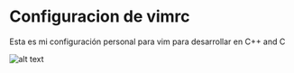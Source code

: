 # Configuracion de vimrc

Esta es mi configuración personal para vim para desarrollar en C++ and C

![alt text](http://) 

